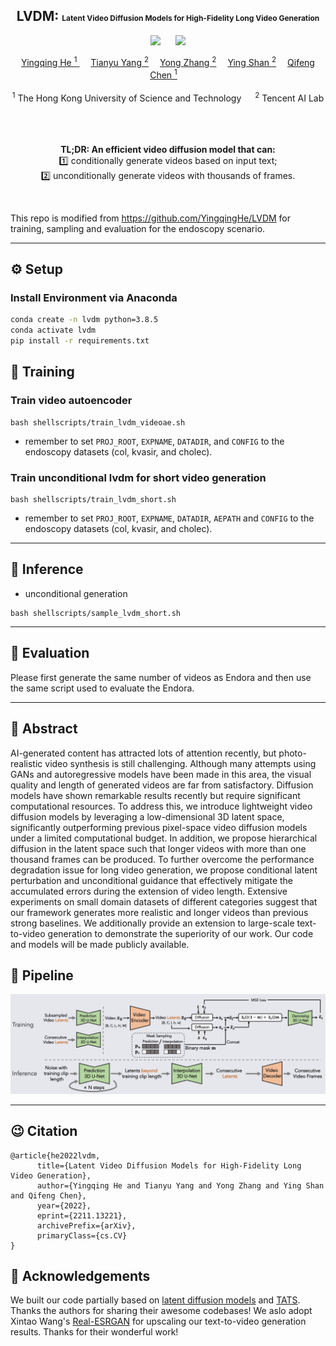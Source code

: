
<div align="center">

<h2> LVDM: <span style="font-size:12px">Latent Video Diffusion Models for High-Fidelity Long Video Generation </span> </h2> 

  <a href='https://arxiv.org/abs/2211.13221'><img src='https://img.shields.io/badge/ArXiv-2211.14758-red'></a> &nbsp;&nbsp;&nbsp;&nbsp;&nbsp;<a href='https://yingqinghe.github.io/LVDM/'><img src='https://img.shields.io/badge/Project-Page-Green'></a>


<div>
    <a href='https://github.com/YingqingHe' target='_blank'>Yingqing He <sup>1</sup> </a>&emsp;
    <a href='https://tianyu-yang.com/' target='_blank'>Tianyu Yang <sup>2</a>&emsp;
    <a href='https://yzhang2016.github.io/' target='_blank'>Yong Zhang <sup>2</sup></a>&emsp;
    <a href='https://scholar.google.com/citations?hl=en&user=4oXBp9UAAAAJ&view_op=list_works&sortby=pubdate' target='_blank'>Ying Shan <sup>2</sup></a>&emsp;
    <a href='https://cqf.io/' target='_blank'>Qifeng Chen <sup>1</sup></a>&emsp; </br>
</div>
<br>
<div>
    <sup>1</sup> The Hong Kong University of Science and Technology &emsp; <sup>2</sup> Tencent AI Lab &emsp;
</div>
<br>
<br>

<b>TL;DR: An efficient video diffusion model that can:</b>  
1️⃣ conditionally generate videos based on input text;  
2️⃣ unconditionally generate videos with thousands of frames.

<br>
</div>


This repo is modified from https://github.com/YingqingHe/LVDM for training, sampling and evaluation for the endoscopy scenario.

---
## ⚙️ Setup

### Install Environment via Anaconda
```bash
conda create -n lvdm python=3.8.5
conda activate lvdm
pip install -r requirements.txt
```

## 💫 Training
<!-- tar -zxvf dataset/sky_timelapse.tar.gz -C /dataset/sky_timelapse -->
### Train video autoencoder
```
bash shellscripts/train_lvdm_videoae.sh 
```
- remember to set `PROJ_ROOT`, `EXPNAME`, `DATADIR`, and `CONFIG` to the endoscopy datasets (col, kvasir, and cholec).

### Train unconditional lvdm for short video generation
```
bash shellscripts/train_lvdm_short.sh
```
- remember to set `PROJ_ROOT`, `EXPNAME`, `DATADIR`, `AEPATH` and `CONFIG` to the endoscopy datasets (col, kvasir, and cholec).

---
## 💫 Inference 
- unconditional generation

```
bash shellscripts/sample_lvdm_short.sh
```

---
## 💫 Evaluation
Please first generate the same number of videos as Endora and then use the same script used to evaluate the Endora.

---

## 📃 Abstract
AI-generated content has attracted lots of attention recently, but photo-realistic video synthesis is still challenging. Although many attempts using GANs and autoregressive models have been made in this area, the visual quality and length of generated videos are far from satisfactory. Diffusion models have shown remarkable results recently but require significant computational resources. To address this, we introduce lightweight video diffusion models by leveraging a low-dimensional 3D latent space, significantly outperforming previous pixel-space video diffusion models under a limited computational budget. In addition, we propose hierarchical diffusion in the latent space such that longer videos with more than one thousand frames can be produced. To further overcome the performance degradation issue for long video generation, we propose conditional latent perturbation and unconditional guidance that effectively mitigate the accumulated errors during the extension of video length. Extensive experiments on small domain datasets of different categories suggest that our framework generates more realistic and longer videos than previous strong baselines. We additionally provide an extension to large-scale text-to-video generation to demonstrate the superiority of our work. Our code and models will be made publicly available.
<br>

## 🔮 Pipeline

<p align="center">
    <img src=assets/framework.jpg />
</p>

---
## 😉 Citation

```
@article{he2022lvdm,
      title={Latent Video Diffusion Models for High-Fidelity Long Video Generation}, 
      author={Yingqing He and Tianyu Yang and Yong Zhang and Ying Shan and Qifeng Chen},
      year={2022},
      eprint={2211.13221},
      archivePrefix={arXiv},
      primaryClass={cs.CV}
}
```

## 🤗 Acknowledgements
We built our code partially based on [latent diffusion models](https://github.com/CompVis/latent-diffusion) and [TATS](https://github.com/SongweiGe/TATS). Thanks the authors for sharing their awesome codebases! We aslo adopt Xintao Wang's [Real-ESRGAN](https://github.com/xinntao/Real-ESRGAN) for upscaling our text-to-video generation results. Thanks for their wonderful work!